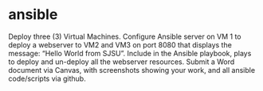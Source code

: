 # ansible

Deploy three (3) Virtual Machines.
Configure Ansible server on VM 1 to deploy a webserver to VM2 and VM3 on port 8080 that displays the message: “Hello World from SJSU”.
Include in the Ansible playbook, plays to deploy and un-deploy all the webserver resources.
Submit a Word document via Canvas, with screenshots showing your work, and all ansible code/scripts via github.
